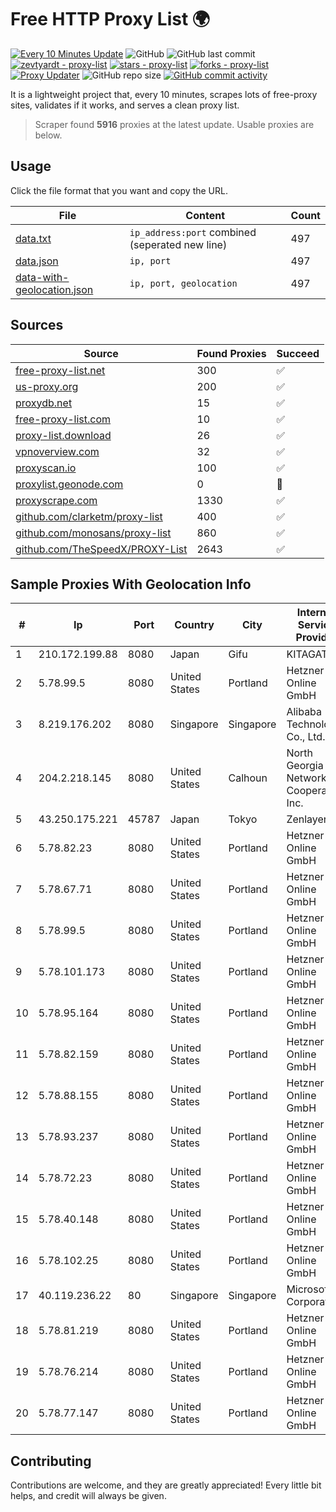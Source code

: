 
# Free HTTP Proxy List 🌍

[![Every 10 Minutes Update](https://github.com/mertguvencli/http-proxy-list/actions/workflows/main.yml/badge.svg?branch=main)](https://github.com/mertguvencli/http-proxy-list/actions/workflows/main.yml)
![GitHub](https://img.shields.io/github/license/mertguvencli/http-proxy-list)
![GitHub last commit](https://img.shields.io/github/last-commit/mertguvencli/http-proxy-list)
[![zevtyardt - proxy-list](https://img.shields.io/static/v1?label=zevtyardt&message=proxy-list&color=blue&logo=github)](https://github.com/zevtyardt/proxy-list "Go to GitHub repo")
[![stars - proxy-list](https://img.shields.io/github/stars/zevtyardt/proxy-list?style=social)](https://github.com/zevtyardt/proxy-list)
[![forks - proxy-list](https://img.shields.io/github/forks/zevtyardt/proxy-list?style=social)](https://github.com/zevtyardt/proxy-list)
[![Proxy Updater](https://github.com/zevtyardt/proxy-list/workflows/Proxy%20Updater/badge.svg)](https://github.com/zevtyardt/proxy-list/actions?query=workflow:"Proxy+Updater")
![GitHub repo size](https://img.shields.io/github/repo-size/zevtyardt/proxy-list)
[![GitHub commit activity](https://img.shields.io/github/commit-activity/m/zevtyardt/proxy-list?logo=commits)](https://github.com/zevtyardt/proxy-list/commits/main)

It is a lightweight project that, every 10 minutes, scrapes lots of free-proxy sites, validates if it works, and serves a clean proxy list.

> Scraper found **5916** proxies at the latest update. Usable proxies are below.

## Usage

Click the file format that you want and copy the URL.

|File|Content|Count|
|----|-------|-----|
|[data.txt](https://raw.githubusercontent.com/mertguvencli/http-proxy-list/main/proxy-list/data.txt)|`ip_address:port` combined (seperated new line)|497|
|[data.json](https://raw.githubusercontent.com/mertguvencli/http-proxy-list/main/proxy-list/data.json)|`ip, port`|497|
|[data-with-geolocation.json](https://raw.githubusercontent.com/mertguvencli/http-proxy-list/main/proxy-list/data-with-geolocation.json)|`ip, port, geolocation`|497|

## Sources

|Source|Found Proxies|Succeed|
|------|-------------|-------|
|[free-proxy-list.net](https://free-proxy-list.net)|300|✅|
|[us-proxy.org](https://www.us-proxy.org)|200|✅|
|[proxydb.net](http://proxydb.net)|15|✅|
|[free-proxy-list.com](https://free-proxy-list.com/?page=&port=&type%5B%5D=http&type%5B%5D=https&up_time=0&search=Search)|10|✅|
|[proxy-list.download](https://www.proxy-list.download/HTTP)|26|✅|
|[vpnoverview.com](https://vpnoverview.com/privacy/anonymous-browsing/free-proxy-servers)|32|✅|
|[proxyscan.io](https://www.proxyscan.io)|100|✅|
|[proxylist.geonode.com](https://proxylist.geonode.com/api/proxy-list?limit=300&page=1&sort_by=lastChecked&sort_type=desc&protocols=http,https)|0|🚫|
|[proxyscrape.com](https://api.proxyscrape.com/v2/?request=displayproxies&protocol=http&timeout=10000&country=all&ssl=all&anonymity=all)|1330|✅|
|[github.com/clarketm/proxy-list](https://raw.githubusercontent.com/clarketm/proxy-list/master/proxy-list-raw.txt)|400|✅|
|[github.com/monosans/proxy-list](https://raw.githubusercontent.com/monosans/proxy-list/main/proxies/http.txt)|860|✅|
|[github.com/TheSpeedX/PROXY-List](https://raw.githubusercontent.com/TheSpeedX/PROXY-List/master/http.txt)|2643|✅|


## Sample Proxies With Geolocation Info

|#|Ip|Port|Country|City|Internet Service Provider|
|-|--|----|-------|----|-------------------------|
|1|210.172.199.88|8080|Japan|Gifu|KITAGATA|
|2|5.78.99.5|8080|United States|Portland|Hetzner Online GmbH|
|3|8.219.176.202|8080|Singapore|Singapore|Alibaba (US) Technology Co., Ltd.|
|4|204.2.218.145|8080|United States|Calhoun|North Georgia Network Cooperative, Inc.|
|5|43.250.175.221|45787|Japan|Tokyo|Zenlayer Inc|
|6|5.78.82.23|8080|United States|Portland|Hetzner Online GmbH|
|7|5.78.67.71|8080|United States|Portland|Hetzner Online GmbH|
|8|5.78.99.5|8080|United States|Portland|Hetzner Online GmbH|
|9|5.78.101.173|8080|United States|Portland|Hetzner Online GmbH|
|10|5.78.95.164|8080|United States|Portland|Hetzner Online GmbH|
|11|5.78.82.159|8080|United States|Portland|Hetzner Online GmbH|
|12|5.78.88.155|8080|United States|Portland|Hetzner Online GmbH|
|13|5.78.93.237|8080|United States|Portland|Hetzner Online GmbH|
|14|5.78.72.23|8080|United States|Portland|Hetzner Online GmbH|
|15|5.78.40.148|8080|United States|Portland|Hetzner Online GmbH|
|16|5.78.102.25|8080|United States|Portland|Hetzner Online GmbH|
|17|40.119.236.22|80|Singapore|Singapore|Microsoft Corporation|
|18|5.78.81.219|8080|United States|Portland|Hetzner Online GmbH|
|19|5.78.76.214|8080|United States|Portland|Hetzner Online GmbH|
|20|5.78.77.147|8080|United States|Portland|Hetzner Online GmbH|



## Contributing

Contributions are welcome, and they are greatly appreciated! Every
little bit helps, and credit will always be given.

